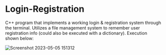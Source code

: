 # Login-Registration
C++ program that implements a working login &amp; registration system through the terminal. Utilizes a file management system to remember user registration info (could also be executed with a dictionary). Execution shown below:

![Screenshot 2023-05-05 151312](https://user-images.githubusercontent.com/83677526/236693890-5c39cdc9-d667-48bf-a503-fd81cfc6ce20.jpg)
